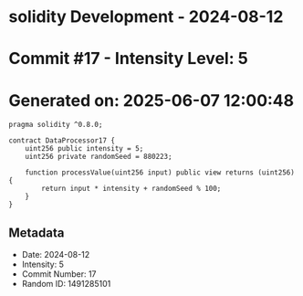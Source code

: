 ﻿# solidity Development - 2024-08-12
# Commit #17 - Intensity Level: 5
# Generated on: 2025-06-07 12:00:48
```solidity
pragma solidity ^0.8.0;

contract DataProcessor17 {
    uint256 public intensity = 5;
    uint256 private randomSeed = 880223;

    function processValue(uint256 input) public view returns (uint256) {
        return input * intensity + randomSeed % 100;
    }
}
```
## Metadata
- Date: 2024-08-12
- Intensity: 5
- Commit Number: 17
- Random ID: 1491285101

